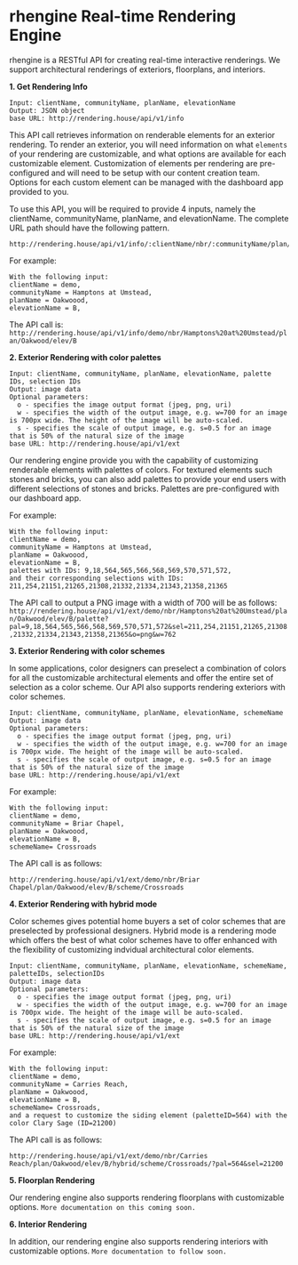 # rhengine Real-time Rendering Engine

rhengine is a RESTful API for creating real-time interactive renderings. We support architectural renderings of exteriors, floorplans, and interiors.

**1. Get Rendering Info**
```
Input: clientName, communityName, planName, elevationName
Output: JSON object
base URL: http://rendering.house/api/v1/info
```

This API call retrieves information on renderable elements for an exterior rendering.
To render an exterior, you will need information on what `elements` of your rendering are customizable, and what options are available for each customizable element. Customization of elements per rendering are pre-configured and will need to be setup with our content creation team. Options for each custom element can be managed with the dashboard app provided to you.

To use this API,  you will be required to provide 4 inputs, namely the clientName, communityName, planName, and elevationName. The complete URL path should have the following pattern.
```
http://rendering.house/api/v1/info/:clientName/nbr/:communityName/plan/:planName/elev/:elevationName
```

For example:

```
With the following input:
clientName = demo,
communityName = Hamptons at Umstead,
planName = Oakwoood,
elevationName = B,
```

The API call is:
`
http://rendering.house/api/v1/info/demo/nbr/Hamptons%20at%20Umstead/plan/Oakwood/elev/B
`

**2. Exterior Rendering with color palettes**
```
Input: clientName, communityName, planName, elevationName, palette IDs, selection IDs
Output: image data
Optional parameters:
  o - specifies the image output format (jpeg, png, uri)
  w - specifies the width of the output image, e.g. w=700 for an image is 700px wide. The height of the image will be auto-scaled.
  s - specifies the scale of output image, e.g. s=0.5 for an image that is 50% of the natural size of the image
base URL: http://rendering.house/api/v1/ext
```
Our rendering engine provide you with the capability of customizing renderable elements with palettes of colors. For textured elements such stones and bricks, you can also add palettes to provide your end users with different selections of stones and bricks. Palettes are pre-configured with our dashboard app.

For example:
```
With the following input:
clientName = demo,
communityName = Hamptons at Umstead,
planName = Oakwoood,
elevationName = B,
palettes with IDs: 9,18,564,565,566,568,569,570,571,572,
and their corresponding selections with IDs: 211,254,21151,21265,21308,21332,21334,21343,21358,21365
```
The API call to output a PNG image with a width of 700 will be as follows:
`http://rendering.house/api/v1/ext/demo/nbr/Hamptons%20at%20Umstead/plan/Oakwood/elev/B/palette?pal=9,18,564,565,566,568,569,570,571,572&sel=211,254,21151,21265,21308,21332,21334,21343,21358,21365&o=png&w=762`


**3. Exterior Rendering with color schemes**

In some applications, color designers can preselect a combination of colors for all the customizable architectural elements and offer the entire set of selection as a color scheme. Our API also supports rendering exteriors with color schemes.

```
Input: clientName, communityName, planName, elevationName, schemeName
Output: image data
Optional parameters:
  o - specifies the image output format (jpeg, png, uri)
  w - specifies the width of the output image, e.g. w=700 for an image is 700px wide. The height of the image will be auto-scaled.
  s - specifies the scale of output image, e.g. s=0.5 for an image that is 50% of the natural size of the image
base URL: http://rendering.house/api/v1/ext
```

For example:
```
With the following input:
clientName = demo,
communityName = Briar Chapel,
planName = Oakwoood,
elevationName = B,
schemeName= Crossroads
```
The API call is as follows:

`http://rendering.house/api/v1/ext/demo/nbr/Briar Chapel/plan/Oakwood/elev/B/scheme/Crossroads`

**4. Exterior Rendering with hybrid mode**

Color schemes gives potential home buyers a set of color schemes that are preselected by professional designers. Hybrid mode is a rendering mode which offers the best of what color schemes have to offer enhanced with the flexibility of customizing indvidual architectural color elements.

```
Input: clientName, communityName, planName, elevationName, schemeName, paletteIDs, selectionIDs
Output: image data
Optional parameters:
  o - specifies the image output format (jpeg, png, uri)
  w - specifies the width of the output image, e.g. w=700 for an image is 700px wide. The height of the image will be auto-scaled.
  s - specifies the scale of output image, e.g. s=0.5 for an image that is 50% of the natural size of the image
base URL: http://rendering.house/api/v1/ext
```

For example:
```
With the following input:
clientName = demo,
communityName = Carries Reach,
planName = Oakwoood,
elevationName = B,
schemeName= Crossroads,
and a request to customize the siding element (paletteID=564) with the color Clary Sage (ID=21200)
```
The API call is as follows:

`http://rendering.house/api/v1/ext/demo/nbr/Carries Reach/plan/Oakwood/elev/B/hybrid/scheme/Crossroads/?pal=564&sel=21200`

**5. Floorplan Rendering**

Our rendering engine also supports rendering floorplans with customizable options.
`More documentation on this coming soon.`


**6. Interior Rendering**

In addition, our rendering engine also supports rendering interiors with customizable options.
`More documentation to follow soon.`

